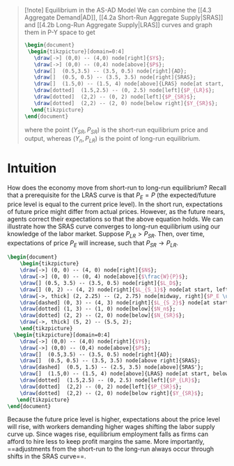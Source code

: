>[!note] Equilibrium in the AS-AD Model
>We can combine the [[4.3 Aggregate Demand|AD]], [[4.2a Short-Run Aggregate Supply|SRAS]] and [[4.2b Long-Run Aggregate Supply|LRAS]] curves and graph them in P-Y space to get
>```tikz
>\begin{document}
>  \begin{tikzpicture}[domain=0:4]
>    \draw[->] (0,0) -- (4,0) node[right]{$Y$};
>    \draw[->] (0,0) -- (0,4) node[above]{$P$};
>    \draw[]  (0.5,3.5) -- (3.5, 0.5) node[right]{AD};
>    \draw[]  (0.5, 0.5) -- (3.5, 3.5) node[right]{SRAS};
>    \draw[]  (1.5,0) -- (1.5, 4) node[above]{LRAS} node[at start, below]{$Y_n$};
>    \draw[dotted]  (1.5,2.5) -- (0, 2.5) node[left]{$P_{LR}$};
>    \draw[dotted]  (2,2) -- (0, 2) node[left]{$P_{SR}$};
>    \draw[dotted]  (2,2) -- (2, 0) node[below right]{$Y_{SR}$};
>   \end{tikzpicture}
>\end{document}
>```
>where the point $(Y_{SR}, P_{SR})$ is the short-run equilibrium price and output, whereas $(Y_{n}, P_{LR})$ is the point of long-run equilibrium.

# Intuition
How does the economy move from short-run to long-run equilibrium? Recall that a prerequisite for the LRAS curve is that $P_E = P$ (the expected/future price level is equal to the current price level). In the short run, expectations of future price might differ from actual prices. However, as the future nears, agents correct their expectations so that the above equation holds. We can illustrate how the SRAS curve converges to long-run equilibrium using our knowledge of the labor market. Suppose $P_{LR} > P_{SR}$. Then, over time, expectations of price $P_E$ will increase, such that $P_{SR} \to P_{LR}$.
```tikz
\begin{document}
	\begin{tikzpicture}
	\draw[->] (0, 0) -- (4, 0) node[right]{$N$};
	\draw[->] (0, 0) -- (0, 4) node[above]{$\frac{W}{P}$};
	\draw[] (0.5, 3.5) -- (3.5, 0.5) node[right]{$L_D$};
	\draw[] (0, 2) -- (4, 2) node[right]{$L_{S_1}$} node[at start, left]{$(\frac{W}{P})_{SR}$};
	\draw[->, thick] (2, 2.25) -- (2, 2.75) node[midway, right]{$P_E \uparrow$};
	\draw[dashed] (0, 3) -- (4, 3) node[right]{$L_{S_2}$} node[at start, left]{$(\frac{W}{P})_{LR}$};
	\draw[dotted] (1, 3) -- (1, 0) node[below]{$N_n$};
	\draw[dotted] (2, 2) -- (2, 0) node[below]{$N_{SR}$};
	\draw[->, thick] (5, 2) -- (5.5, 2);
	\end{tikzpicture}
  \begin{tikzpicture}[domain=0:4]
    \draw[->] (0,0) -- (4,0) node[right]{$Y$};
    \draw[->] (0,0) -- (0,4) node[above]{$P$};
    \draw[]  (0.5,3.5) -- (3.5, 0.5) node[right]{AD};
    \draw[]  (0.5, 0.5) -- (3.5, 3.5) node[above right]{SRAS};
    \draw[dashed]  (0.5, 1.5) -- (2.5, 3.5) node[above]{SRAS'};
    \draw[]  (1.5,0) -- (1.5, 4) node[above]{LRAS} node[at start, below]{$Y_n$};
    \draw[dotted]  (1.5,2.5) -- (0, 2.5) node[left]{$P_{LR}$};
    \draw[dotted]  (2,2) -- (0, 2) node[left]{$P_{SR}$};
    \draw[dotted]  (2,2) -- (2, 0) node[below right]{$Y_{SR}$};
   \end{tikzpicture}
\end{document}
```
Because the future price level is higher, expectations about the price level will rise, with workers demanding higher wages shifting the labor supply curve up. Since wages rise, equilibrium employment falls as firms can afford to hire less to keep profit margins the same. More importantly, ==adjustments from the short-run to the long-run always occur through shifts in the SRAS curve==.